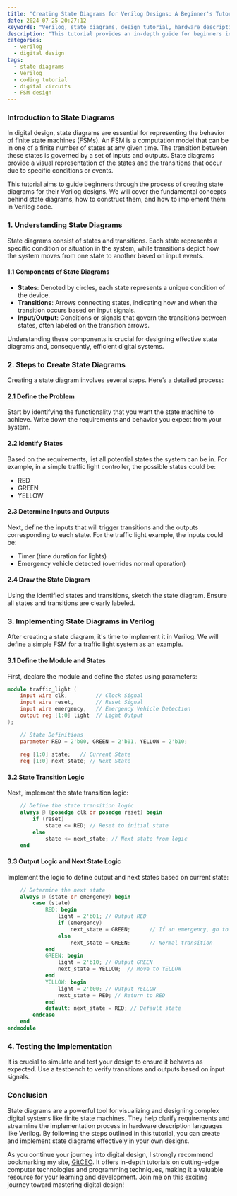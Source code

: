 ```yaml
---
title: "Creating State Diagrams for Verilog Designs: A Beginner's Tutorial"
date: 2024-07-25 20:27:12
keywords: "Verilog, state diagrams, design tutorial, hardware description languages, beginner guide"
description: "This tutorial provides an in-depth guide for beginners interested in creating state diagrams for Verilog designs. State diagrams are crucial for understanding complex behaviors in digital circuits and are often used design finite state machines (FSMs). This article explains the fundamentals of state diagrams, outlines step-by-step instructions for creating them, and illustrates their implementation in Verilog. With a mix of theoretical concepts and practical coding examples, readers will gain a comprehensive understanding of how to effectively use state diagrams in their designs. Additionally, we will explore related topics, ensuring that readers walk away with a solid foundation in the use of state diagrams within the context of Verilog."
categories:
  - verilog
  - digital design
tags:
  - state diagrams
  - Verilog
  - coding tutorial
  - digital circuits
  - FSM design
---
```


### Introduction to State Diagrams

In digital design, state diagrams are essential for representing the behavior of finite state machines (FSMs). An FSM is a computation model that can be in one of a finite number of states at any given time. The transition between these states is governed by a set of inputs and outputs. State diagrams provide a visual representation of the states and the transitions that occur due to specific conditions or events.

This tutorial aims to guide beginners through the process of creating state diagrams for their Verilog designs. We will cover the fundamental concepts behind state diagrams, how to construct them, and how to implement them in Verilog code.

<!-- more -->

### 1. Understanding State Diagrams

State diagrams consist of states and transitions. Each state represents a specific condition or situation in the system, while transitions depict how the system moves from one state to another based on input events.

#### 1.1 Components of State Diagrams

- **States**: Denoted by circles, each state represents a unique condition of the device.
- **Transitions**: Arrows connecting states, indicating how and when the transition occurs based on input signals.
- **Input/Output**: Conditions or signals that govern the transitions between states, often labeled on the transition arrows.

Understanding these components is crucial for designing effective state diagrams and, consequently, efficient digital systems.

### 2. Steps to Create State Diagrams

Creating a state diagram involves several steps. Here’s a detailed process:

#### 2.1 Define the Problem

Start by identifying the functionality that you want the state machine to achieve. Write down the requirements and behavior you expect from your system. 

#### 2.2 Identify States

Based on the requirements, list all potential states the system can be in. For example, in a simple traffic light controller, the possible states could be:

- RED
- GREEN
- YELLOW

#### 2.3 Determine Inputs and Outputs

Next, define the inputs that will trigger transitions and the outputs corresponding to each state. For the traffic light example, the inputs could be:

- Timer (time duration for lights)
- Emergency vehicle detected (overrides normal operation)

#### 2.4 Draw the State Diagram

Using the identified states and transitions, sketch the state diagram. Ensure all states and transitions are clearly labeled.

### 3. Implementing State Diagrams in Verilog

After creating a state diagram, it's time to implement it in Verilog. We will define a simple FSM for a traffic light system as an example.

#### 3.1 Define the Module and States

First, declare the module and define the states using parameters:

```verilog
module traffic_light (
    input wire clk,         // Clock Signal
    input wire reset,       // Reset Signal
    input wire emergency,   // Emergency Vehicle Detection
    output reg [1:0] light  // Light Output
);

    // State Definitions
    parameter RED = 2'b00, GREEN = 2'b01, YELLOW = 2'b10;
    
    reg [1:0] state;   // Current State
    reg [1:0] next_state; // Next State

```

#### 3.2 State Transition Logic

Next, implement the state transition logic:

```verilog
    // Define the state transition logic
    always @ (posedge clk or posedge reset) begin
        if (reset)
            state <= RED; // Reset to initial state
        else
            state <= next_state; // Next state from logic
    end
```

#### 3.3 Output Logic and Next State Logic

Implement the logic to define output and next states based on current state:

```verilog
    // Determine the next state
    always @ (state or emergency) begin
        case (state)
            RED: begin
                light = 2'b01; // Output RED
                if (emergency)
                    next_state = GREEN;      // If an emergency, go to GREEN
                else
                    next_state = GREEN;      // Normal transition
            end
            GREEN: begin
                light = 2'b10; // Output GREEN
                next_state = YELLOW;  // Move to YELLOW
            end
            YELLOW: begin
                light = 2'b00; // Output YELLOW
                next_state = RED; // Return to RED
            end
            default: next_state = RED; // Default state
        endcase
    end
endmodule
```

### 4. Testing the Implementation

It is crucial to simulate and test your design to ensure it behaves as expected. Use a testbench to verify transitions and outputs based on input signals.

### Conclusion

State diagrams are a powerful tool for visualizing and designing complex digital systems like finite state machines. They help clarify requirements and streamline the implementation process in hardware description languages like Verilog. By following the steps outlined in this tutorial, you can create and implement state diagrams effectively in your own designs.

As you continue your journey into digital design, I strongly recommend bookmarking my site, [GitCEO](https://gitceo.com). It offers in-depth tutorials on cutting-edge computer technologies and programming techniques, making it a valuable resource for your learning and development. Join me on this exciting journey toward mastering digital design!
